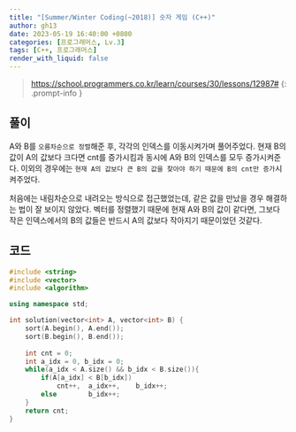 ```yaml
---
title: "[Summer/Winter Coding(~2018)] 숫자 게임 (C++)"
author: gh13
date: 2023-05-19 16:40:00 +0800
categories: [프로그래머스, Lv.3]
tags: [C++, 프로그래머스]
render_with_liquid: false
---
```


> <https://school.programmers.co.kr/learn/courses/30/lessons/12987#>
{: .prompt-info }

## 풀이

A와 B를 `오름차순으로 정렬`해준 후, 각각의 인덱스를 이동시켜가며 풀어주었다. 현재 B의 값이 A의 값보다 크다면 cnt를 증가시킴과 동시에 A와 B의 인덱스를 모두 증가시켜준다. 이외의 경우에는 `현재 A의 값보다 큰 B의 값을 찾아야 하기 때문에 B의 cnt만 증가`시켜주었다.

처음에는 내림차순으로 내려오는 방식으로 접근했었는데, 같은 값을 만났을 경우 해결하는 법이 잘 보이지 않았다. 벡터를 정렬했기 때문에 현재 A와 B의 값이 같다면, 그보다 작은 인덱스에서의 B의 값들은 반드시 A의 값보다 작아지기 때문이었던 것같다.

## 코드

```cpp
#include <string>
#include <vector>
#include <algorithm>

using namespace std;

int solution(vector<int> A, vector<int> B) {
    sort(A.begin(), A.end());
    sort(B.begin(), B.end());
    
    int cnt = 0;
    int a_idx = 0, b_idx = 0;
    while(a_idx < A.size() && b_idx < B.size()){
        if(A[a_idx] < B[b_idx])
            cnt++,  a_idx++,    b_idx++;
        else        b_idx++;
    }
    return cnt;
}
```
